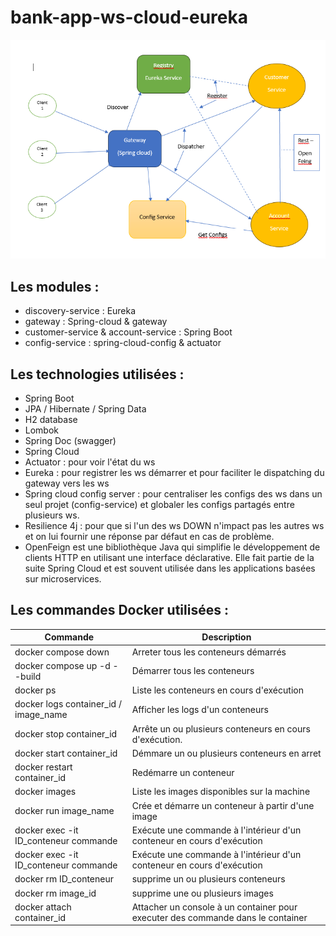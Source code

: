 # bank-app-ws-cloud-eureka
![ban-app schema](schema.PNG)

## Les modules : 

- discovery-service : Eureka
- gateway : Spring-cloud & gateway
- customer-service & account-service : Spring Boot
- config-service : spring-cloud-config & actuator

## Les technologies utilisées : 

  - Spring Boot
  - JPA / Hibernate / Spring Data
  - H2 database
  - Lombok
  - Spring Doc (swagger)
  - Spring Cloud
  - Actuator : pour voir l'état du ws
  - Eureka : pour registrer les ws démarrer et pour faciliter le dispatching du gateway vers les ws
  - Spring cloud config server : pour centraliser les configs des ws dans un seul projet (config-service) et globaler les configs partagés entre plusieurs ws.
  - Resilience 4j : pour que si l'un des ws DOWN n'impact pas les autres ws et on lui fournir une réponse par défaut en cas de problème.
  - OpenFeign est une bibliothèque Java qui simplifie le développement de clients HTTP en utilisant une interface déclarative. Elle fait partie de la suite Spring Cloud et est souvent utilisée dans les applications basées sur microservices.

## Les commandes Docker utilisées : 

| Commande          | Description               |
| ----------------- | ------------------------- |
| docker compose down | Arreter tous les conteneurs démarrés |
| docker compose up -d --build | Démarrer tous les conteneurs  |
| docker ps     | Liste les conteneurs en cours d'exécution   |
| docker logs container_id / image_name     | Afficher les logs d'un conteneurs   |
| docker stop container_id     | Arrête un ou plusieurs conteneurs en cours d'exécution.   |
| docker start container_id | Démmare un ou plusieurs conteneurs en arret |
| docker restart container_id | Redémarre un conteneur|
| docker images | Liste les images disponibles sur la machine|
| docker run image_name | Crée et démarre un conteneur à partir d'une image|
| docker exec -it ID_conteneur commande | Exécute une commande à l'intérieur d'un conteneur en cours d'exécution|
| docker exec -it ID_conteneur commande | Exécute une commande à l'intérieur d'un conteneur en cours d'exécution|
| docker rm ID_conteneur | supprime un ou plusieurs conteneurs|
| docker rm image_id | supprime une ou plusieurs images|
| docker attach container_id | Attacher un console à un container pour executer des commande dans le container|
